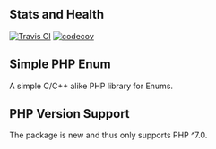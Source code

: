  Stats and Health
 ----------------
[![Travis CI](https://travis-ci.org/dnl-blkv/simple-php-enum.svg?branch=master)](https://travis-ci.org/dnl-blkv/simple-php-enum)
[![codecov](https://codecov.io/gh/dnl-blkv/simple-php-enum/branch/master/graph/badge.svg)](https://codecov.io/gh/dnl-blkv/simple-php-enum)

Simple PHP Enum
---------------
A simple C/C++ alike PHP library for Enums.

PHP Version Support
-------------------
The package is new and thus only supports PHP ^7.0.
